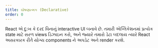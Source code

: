 ```yaml
---
title: ઘોષણાત્મક (Declarative)
order: 0
---
```


React એ દુ:ખ કે દરદ વિનાનું interactive UI બનાવે છે. તમારી એપ્લિકેશનમાં પ્રત્યેક state માટે સરળ views ડિઝાઇન કરો, અને જ્યારે તમારો ડેટા બદલાય ત્યારે React અસરકારક રીતેે યોગ્ય components ને અપડેટ અને render કરશે.